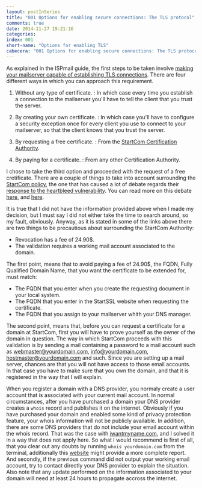```yaml
---
layout: postInSeries
title: "001 Options for enabling secure connections: The TLS protocol"
comments: true
date: 2014-11-27 19:21:16
categories: 
index: 001
short-name: "Options for enabling TLS"
cabecera: "001 Options for enabling secure connections: The TLS protocol"
---
```


As explained in the ISPmail guide, the first steps to be taken involve [making your mailserver capable of establishing TLS connections](https://workaround.org/ispmail/wheezy/tlsifying-your-server). There are four different ways in which you can approach this requirement.

1. Without any type of certificate. 
:	In which case every time you establish a connection to the mailserver you'll have to tell the client that you trust the server.

2. By creating your own certificate. 
:	In which case you'll have to configure a security exception once for every client you use to connect to your mailserver, so that the client knows that you trust the server.

3. By requesting a free certificate.
:	From the [StartCom Certification Authority](https://www.startssl.com/).

4. By paying for a certificate.
:	From any other Certification Authority.


I chose to take the third option and proceeded with the request of a free cretificate. There are a couple of things to take into account surrounding the [StartCom policy](http://en.wikipedia.org/wiki/StartCom#Limitations_of_StartSSL_Free), the one that has caused a lot of debate regards their [response to the heartbleed vulnerability](http://en.wikipedia.org/wiki/StartCom#Response_to_heartbleed). You can read more on this debate [here](https://news.ycombinator.com/item?id=7557764), and [here](https://bugs.debian.org/cgi-bin/bugreport.cgi?bug=744027).

It is true that I did not have the information provided above when I made my decision, but I must say I did not either take the time to search around, so my fault, obviously. Anyway, as it is stated in some of the links above there are two things to be precautious about surrounding the StartCom Authority:

+	Revocation has a fee of 24.90$.
+	The validation requires a working mail account associated to the domain.

The first point, means that to avoid paying a fee of 24.90$, the FQDN, Fully Qualified Domain Name, that you want the certificate to be extended for, must match:

+	The FQDN that you enter when you create the requesting document in your local system.
+	The FQDN that you enter in the StartSSL website when requesting the certificate.
+	The FQDN that you assign to your mailserver whith your DNS manager.

The second point, means that, before you can request a certificate for a domain at StartCom, first you will have to prove yourself as the owner of the domain in question. The way in which StartCom proceeds with this validation is by sending a mail containing a password to a mail account such as webmaster@yourdomain.com, info@yourdomain.com, hostmaster@yourdomain.com and such. Since you are setting up a mail server, chances are that you will not have access to those email accounts. In that case you have to make sure that you own the domain, and that it is registered in the way that I will explain.

When you register a domain with a DNS provider, you normaly create a user account that is associated with your current mail account. In normal circumstances, after you have purchased a domain your DNS provider creates a `whois` record and publishes it on the internet. Obviously if you have purchased your domain and enabled some kind of privacy protection feature, your whois information will not be publicly available. In addition, there are some DNS providers that do not include your email account within the whois record. That was the case with [iwantmyname.com](https://iwantmyname.com/), and I solved it in a way that does not apply here. So what I would recommend is first of all, that you clear out any doubts by running `whois yourdomain.com` from the terminal, additionally this [website](http://whois.domaintools.com/) might provide a more complete report. And secondly, if the previous command did not output your working email account, try to contact directly your DNS provider to explain the situation. Also note that any update performed on the information associated to your domain will need at least 24 hours to propagate accross the internet.

